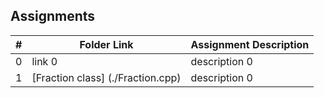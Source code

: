 ## Assignments

|  #  | Folder Link | Assignment Description |
| :-: | ----------- | ---------------------- |
|  0  | link 0      | description 0       |
|  1  | [Fraction class] (./Fraction.cpp)| description 0       |
